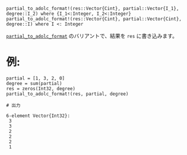 ```
partial_to_adolc_format!(res::Vector{Cint}, partial::Vector{I_1}, degree::I_2) where {I_1<:Integer, I_2<:Integer}
partial_to_adolc_format!(res::Vector{Cint}, partial::Vector{Cint}, degree::I) where I <: Integer
```

[`partial_to_adolc_format`](@ref) のバリアントで、結果を `res` に書き込みます。

# 例:

```jldoctest
partial = [1, 3, 2, 0]
degree = sum(partial)
res = zeros(Int32, degree)
partial_to_adolc_format!(res, partial, degree)

# 出力

6-element Vector{Int32}:
 3
 3
 2
 2
 2
 1
```
